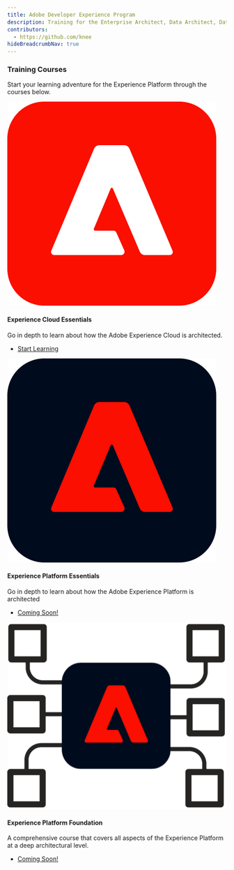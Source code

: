 ```yaml
---
title: Adobe Developer Experience Program
description: Training for the Enterprise Architect, Data Architect, Data Engineer and general developer
contributors:
  - https://github.com/knee
hideBreadcrumbNav: true
---
```



<TitleBlock slots="heading, text" theme="light" />

### Training Courses 

Start your learning adventure for the Experience Platform through the courses below.



<ProductCard slots="icon, heading, text, buttons" theme="light" width="33%" />

![Experience Cloud Logo](images/aec-logo.svg)

#### Experience Cloud Essentials

Go in depth to learn about how the Adobe Experience Cloud is architected. 

* [Start Learning](/courses/experience-cloud-essentials/)


<ProductCard slots="icon, heading, text, buttons" theme="light" width="33%" />

![Experience Platform Logo](images/aep-logo.svg)

#### Experience Platform Essentials

Go in depth to learn about how the Adobe Experience Platform is architected

* [Coming Soon!](index.md)

<!--
* [Start Learning](/courses/experience-platform-essentials/)
-->

<ProductCard slots="icon, heading, text, buttons" theme="light" width="33%" />

![Experience Platform Foundation](images/aep-foundation.png)

#### Experience Platform Foundation

A comprehensive course that covers all aspects of the Experience Platform at a deep architectural level.

* [Coming Soon!](index.md)

<!--
* [Start Learning](/courses/experience-platform-technical-foundation/)  
-->